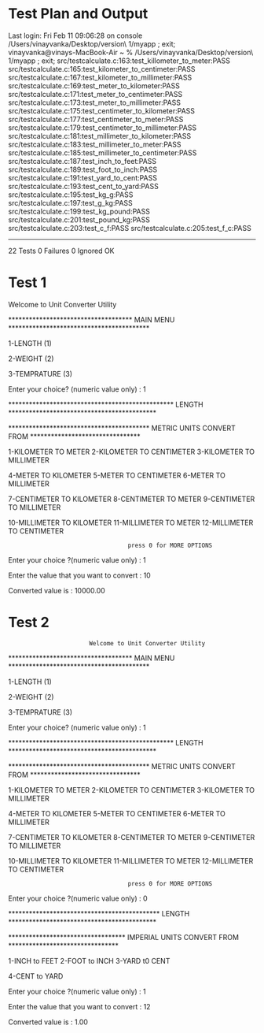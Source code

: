 # Test Plan and Output
Last login: Fri Feb 11 09:06:28 on console
/Users/vinayvanka/Desktop/version\ 1/myapp ; exit;                              
vinayvanka@vinays-MacBook-Air ~ % /Users/vinayvanka/Desktop/version\ 1/myapp ; exit;
src/testcalculate.c:163:test_killometer_to_meter:PASS
src/testcalculate.c:165:test_kilometer_to_centimeter:PASS
src/testcalculate.c:167:test_kilometer_to_millimeter:PASS
src/testcalculate.c:169:test_meter_to_kilometer:PASS
src/testcalculate.c:171:test_meter_to_centimeter:PASS
src/testcalculate.c:173:test_meter_to_millimeter:PASS
src/testcalculate.c:175:test_centimeter_to_kilometer:PASS
src/testcalculate.c:177:test_centimeter_to_meter:PASS
src/testcalculate.c:179:test_centimeter_to_millimeter:PASS
src/testcalculate.c:181:test_millimeter_to_kilometer:PASS
src/testcalculate.c:183:test_millimeter_to_meter:PASS
src/testcalculate.c:185:test_millimeter_to_centimeter:PASS
src/testcalculate.c:187:test_inch_to_feet:PASS
src/testcalculate.c:189:test_foot_to_inch:PASS
src/testcalculate.c:191:test_yard_to_cent:PASS
src/testcalculate.c:193:test_cent_to_yard:PASS
src/testcalculate.c:195:test_kg_g:PASS
src/testcalculate.c:197:test_g_kg:PASS
src/testcalculate.c:199:test_kg_pound:PASS
src/testcalculate.c:201:test_pound_kg:PASS
src/testcalculate.c:203:test_c_f:PASS
src/testcalculate.c:205:test_f_c:PASS

-----------------------
22 Tests 0 Failures 0 Ignored 
OK

# Test 1

 Welcome to Unit Converter Utility

************************************ MAIN MENU *****************************************


1-LENGTH     (1)

2-WEIGHT     (2)

3-TEMPRATURE (3)





 Enter your choice? (numeric value only) : 1

************************************************ LENGTH  *******************************************


***************************************** METRIC UNITS CONVERT FROM ********************************


 1-KILOMETER TO METER               2-KILOMETER TO CENTIMETER             3-KILOMETER TO MILLIMETER

 4-METER TO KILOMETER               5-METER TO CENTIMETER                 6-METER TO MILLIMETER

 7-CENTIMETER TO KILOMETER          8-CENTIMETER TO METER                 9-CENTIMETER TO MILLIMETER

10-MILLIMETER TO KILOMETER         11-MILLIMETER TO METER                12-MILLIMETER TO CENTIMETER

 
                                      press 0 for MORE OPTIONS                                        



 Enter your choice ?(numeric value only) :   1


Enter the value that you want to convert : 10  


Converted value is : 10000.00

# Test 2


                           Welcome to Unit Converter Utility

************************************ MAIN MENU *****************************************


1-LENGTH     (1)

2-WEIGHT     (2)

3-TEMPRATURE (3)





 Enter your choice? (numeric value only) : 1

************************************************ LENGTH  *******************************************


***************************************** METRIC UNITS CONVERT FROM ********************************


 1-KILOMETER TO METER               2-KILOMETER TO CENTIMETER             3-KILOMETER TO MILLIMETER

 4-METER TO KILOMETER               5-METER TO CENTIMETER                 6-METER TO MILLIMETER

 7-CENTIMETER TO KILOMETER          8-CENTIMETER TO METER                 9-CENTIMETER TO MILLIMETER

10-MILLIMETER TO KILOMETER         11-MILLIMETER TO METER                12-MILLIMETER TO CENTIMETER

 
                                      press 0 for MORE OPTIONS                                        



 Enter your choice ?(numeric value only) :   0

******************************************** LENGTH  *******************************************


********************************** IMPERIAL UNITS CONVERT FROM ********************************


1-INCH to FEET                       2-FOOT to INCH                           3-YARD t0 CENT

4-CENT to YARD        



 Enter your choice ?(numeric value only) : 1


Enter the value that you want to convert : 12


Converted value is : 1.00



